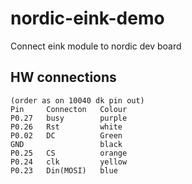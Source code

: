 # nordic-eink-demo
Connect eink module to nordic dev board

## HW connections
```
(order as on 10040 dk pin out)
Pin     Connecton   Colour
P0.27   busy        purple
P0.26   Rst         white
P0.02   DC          Green
GND                 black
P0.25   CS          orange
P0.24   clk         yellow
P0.23   Din(MOSI)   blue
```
